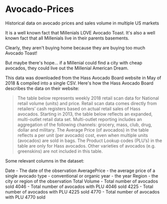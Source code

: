 # Avocado-Prices
Historical data on avocado prices and sales volume in multiple US markets

It is a well known fact that Millenials LOVE Avocado Toast. It's also a well known fact that all Millenials live in their parents basements.

Clearly, they aren't buying home because they are buying too much Avocado Toast!

But maybe there's hope... if a Millenial could find a city with cheap avocados, they could live out the Millenial American Dream.

This data was downloaded from the Hass Avocado Board website in May of 2018 & compiled into a single CSV. Here's how the Hass Avocado 
Board describes the data on their website:

> The table below represents weekly 2018 retail scan data for National retail volume (units) and price. Retail scan data comes directly 
from retailers’ cash registers based on actual retail sales of Hass avocados. Starting in 2013, the table below reflects an expanded, 
multi-outlet retail data set. Multi-outlet reporting includes an aggregation of the following channels: grocery, mass, club, drug, dollar 
and military. The Average Price (of avocados) in the table reflects a per unit (per avocado) cost, even when multiple units (avocados) are
sold in bags. The Product Lookup codes (PLU’s) in the table are only for Hass avocados. Other varieties of avocados (e.g. greenskins) are 
not included in this table.

Some relevant columns in the dataset:

Date - The date of the observation
AveragePrice - the average price of a single avocado
type - conventional or organic
year - the year
Region - the city or region of the observation
Total Volume - Total number of avocados sold
4046 - Total number of avocados with PLU 4046 sold
4225 - Total number of avocados with PLU 4225 sold
4770 - Total number of avocados with PLU 4770 sold
